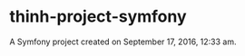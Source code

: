 thinh-project-symfony
=====================

A Symfony project created on September 17, 2016, 12:33 am.
